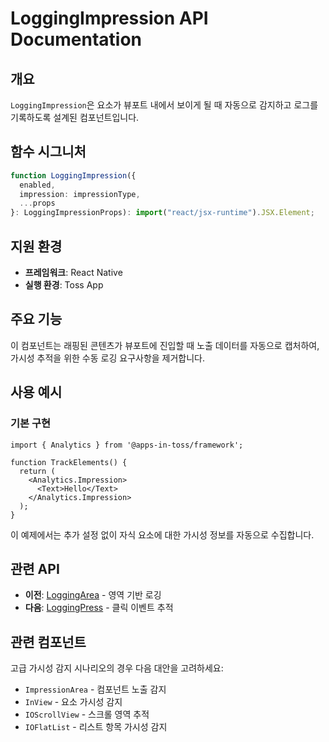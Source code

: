 # LoggingImpression API Documentation

## 개요

`LoggingImpression`은 요소가 뷰포트 내에서 보이게 될 때 자동으로 감지하고 로그를 기록하도록 설계된 컴포넌트입니다.

## 함수 시그니처

```typescript
function LoggingImpression({
  enabled,
  impression: impressionType,
  ...props
}: LoggingImpressionProps): import("react/jsx-runtime").JSX.Element;
```

## 지원 환경

- **프레임워크**: React Native
- **실행 환경**: Toss App

## 주요 기능

이 컴포넌트는 래핑된 콘텐츠가 뷰포트에 진입할 때 노출 데이터를 자동으로 캡처하여, 가시성 추적을 위한 수동 로깅 요구사항을 제거합니다.

## 사용 예시

### 기본 구현

```tsx
import { Analytics } from '@apps-in-toss/framework';

function TrackElements() {
  return (
    <Analytics.Impression>
      <Text>Hello</Text>
    </Analytics.Impression>
  );
}
```

이 예제에서는 추가 설정 없이 자식 요소에 대한 가시성 정보를 자동으로 수집합니다.

## 관련 API

- **이전**: [LoggingArea](/bedrock/reference/framework/%EB%B6%84%EC%84%9D/LoggingArea.html) - 영역 기반 로깅
- **다음**: [LoggingPress](/bedrock/reference/framework/%EB%B6%84%EC%84%9D/LoggingPress.html) - 클릭 이벤트 추적

## 관련 컴포넌트

고급 가시성 감지 시나리오의 경우 다음 대안을 고려하세요:
- `ImpressionArea` - 컴포넌트 노출 감지
- `InView` - 요소 가시성 감지
- `IOScrollView` - 스크롤 영역 추적
- `IOFlatList` - 리스트 항목 가시성 감지

